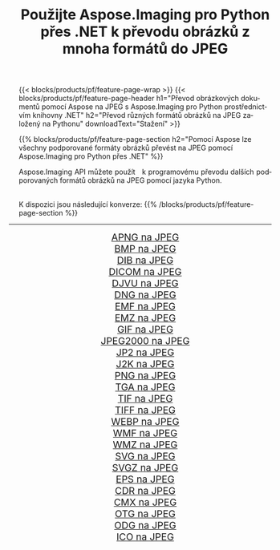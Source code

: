 ﻿---
title: Použijte Aspose.Imaging pro Python přes .NET k převodu obrázků z mnoha formátů do JPEG 
weight: 3920
url: /cs/python-net/conversion/to/jpeg 
lang: cs
langdirlevel: 2
locales: zh-hans,ja,it,ru,de,es,fr,nl,id,lt,pl,pt,vi,tr,ko,zh-hant,ar,hi,th,sv,cs,uk,he
description: Aspose.Imaging pro Python přes knihovnu .NET můžete použít k převodu z různých formátů do JPEG
---

{{< blocks/products/pf/feature-page-wrap >}}
{{< blocks/products/pf/feature-page-header h1="Převod obrázkových dokumentů pomocí Aspose na JPEG s Aspose.Imaging pro Python prostřednictvím knihovny .NET" h2="Převod různých formátů obrázků na JPEG založený na Pythonu" downloadText="Stažení" >}}


{{% blocks/products/pf/feature-page-section  h2="Pomocí Aspose lze všechny podporované formáty obrázků převést na JPEG pomocí Aspose.Imaging pro Python přes .NET" %}}
<p align=justify>Aspose.Imaging API můžete použít   k programovému převodu dalších podporovaných formátů obrázků na JPEG pomocí jazyka Python.</p>
<br/>
K dispozici jsou následující konverze:
{{% /blocks/products/pf/feature-page-section %}}
<div class="container-fluid productfamilypage bg-gray">
    <div class="convertypes bg-gray agp-content section">
        <div class="container">
		<hr style="margin-left:-20px;"/>
		<div class="row other-converters" style="gap: 10px;font-size: 19px;text-align:center;">
		    <div class='col-md-2 other-converter remove-lp remove-rp'><a href="/imaging/cs/python-net/conversion/apng-to-jpeg" style="padding:15px;">APNG na JPEG</a></div>
<div class='col-md-2 other-converter remove-lp remove-rp'><a href="/imaging/cs/python-net/conversion/bmp-to-jpeg" style="padding:15px;">BMP na JPEG</a></div>
<div class='col-md-2 other-converter remove-lp remove-rp'><a href="/imaging/cs/python-net/conversion/dib-to-jpeg" style="padding:15px;">DIB na JPEG</a></div>
<div class='col-md-2 other-converter remove-lp remove-rp'><a href="/imaging/cs/python-net/conversion/dicom-to-jpeg" style="padding:15px;">DICOM na JPEG</a></div>
<div class='col-md-2 other-converter remove-lp remove-rp'><a href="/imaging/cs/python-net/conversion/djvu-to-jpeg" style="padding:15px;">DJVU na JPEG</a></div>
<div class='col-md-2 other-converter remove-lp remove-rp'><a href="/imaging/cs/python-net/conversion/dng-to-jpeg" style="padding:15px;">DNG na JPEG</a></div>
<div class='col-md-2 other-converter remove-lp remove-rp'><a href="/imaging/cs/python-net/conversion/emf-to-jpeg" style="padding:15px;">EMF na JPEG</a></div>
<div class='col-md-2 other-converter remove-lp remove-rp'><a href="/imaging/cs/python-net/conversion/emz-to-jpeg" style="padding:15px;">EMZ na JPEG</a></div>
<div class='col-md-2 other-converter remove-lp remove-rp'><a href="/imaging/cs/python-net/conversion/gif-to-jpeg" style="padding:15px;">GIF na JPEG</a></div>
<div class='col-md-2 other-converter remove-lp remove-rp'><a href="/imaging/cs/python-net/conversion/jpeg2000-to-jpeg" style="padding:15px;">JPEG2000 na JPEG</a></div>
<div class='col-md-2 other-converter remove-lp remove-rp'><a href="/imaging/cs/python-net/conversion/jp2-to-jpeg" style="padding:15px;">JP2 na JPEG</a></div>
<div class='col-md-2 other-converter remove-lp remove-rp'><a href="/imaging/cs/python-net/conversion/j2k-to-jpeg" style="padding:15px;">J2K na JPEG</a></div>
<div class='col-md-2 other-converter remove-lp remove-rp'><a href="/imaging/cs/python-net/conversion/png-to-jpeg" style="padding:15px;">PNG na JPEG</a></div>
<div class='col-md-2 other-converter remove-lp remove-rp'><a href="/imaging/cs/python-net/conversion/tga-to-jpeg" style="padding:15px;">TGA na JPEG</a></div>
<div class='col-md-2 other-converter remove-lp remove-rp'><a href="/imaging/cs/python-net/conversion/tif-to-jpeg" style="padding:15px;">TIF na JPEG</a></div>
<div class='col-md-2 other-converter remove-lp remove-rp'><a href="/imaging/cs/python-net/conversion/tiff-to-jpeg" style="padding:15px;">TIFF na JPEG</a></div>
<div class='col-md-2 other-converter remove-lp remove-rp'><a href="/imaging/cs/python-net/conversion/webp-to-jpeg" style="padding:15px;">WEBP na JPEG</a></div>
<div class='col-md-2 other-converter remove-lp remove-rp'><a href="/imaging/cs/python-net/conversion/wmf-to-jpeg" style="padding:15px;">WMF na JPEG</a></div>
<div class='col-md-2 other-converter remove-lp remove-rp'><a href="/imaging/cs/python-net/conversion/wmz-to-jpeg" style="padding:15px;">WMZ na JPEG</a></div>
<div class='col-md-2 other-converter remove-lp remove-rp'><a href="/imaging/cs/python-net/conversion/svg-to-jpeg" style="padding:15px;">SVG na JPEG</a></div>
<div class='col-md-2 other-converter remove-lp remove-rp'><a href="/imaging/cs/python-net/conversion/svgz-to-jpeg" style="padding:15px;">SVGZ na JPEG</a></div>
<div class='col-md-2 other-converter remove-lp remove-rp'><a href="/imaging/cs/python-net/conversion/eps-to-jpeg" style="padding:15px;">EPS na JPEG</a></div>
<div class='col-md-2 other-converter remove-lp remove-rp'><a href="/imaging/cs/python-net/conversion/cdr-to-jpeg" style="padding:15px;">CDR na JPEG</a></div>
<div class='col-md-2 other-converter remove-lp remove-rp'><a href="/imaging/cs/python-net/conversion/cmx-to-jpeg" style="padding:15px;">CMX na JPEG</a></div>
<div class='col-md-2 other-converter remove-lp remove-rp'><a href="/imaging/cs/python-net/conversion/otg-to-jpeg" style="padding:15px;">OTG na JPEG</a></div>
<div class='col-md-2 other-converter remove-lp remove-rp'><a href="/imaging/cs/python-net/conversion/odg-to-jpeg" style="padding:15px;">ODG na JPEG</a></div>
<div class='col-md-2 other-converter remove-lp remove-rp'><a href="/imaging/cs/python-net/conversion/ico-to-jpeg" style="padding:15px;">ICO na JPEG</a></div>
                </div>
        </div>
    </div>
</div>
<br/>


